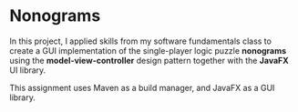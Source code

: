 # Nonograms

In this project, I applied skills from my software fundamentals class to create a GUI implementation of the single-player logic puzzle **nonograms** using the **model-view-controller** design pattern together with the **JavaFX** UI library.

This assignment uses Maven as a build manager, and JavaFX as a GUI library.
